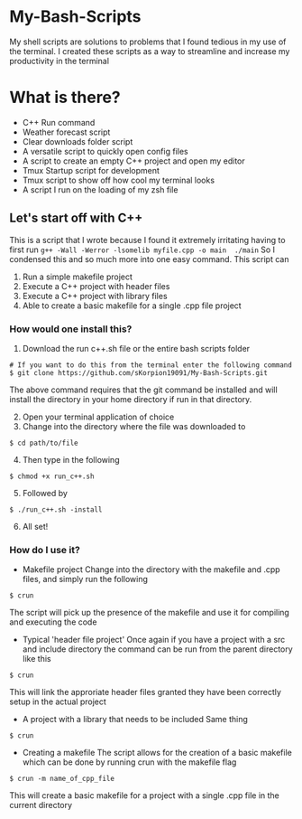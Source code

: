 # My-Bash-Scripts
My shell scripts are solutions to problems that I found tedious in my use of the terminal. I created these scripts
as a way to streamline and increase my productivity in the terminal

# What is there?
- C++ Run command
- Weather forecast script
- Clear downloads folder script
- A versatile script to quickly open config files
- A script to create an empty C++ project and open my editor
- Tmux Startup script for development
- Tmux script to show off how cool my terminal looks
- A script I run on the loading of my zsh file

## Let's start off with C++
This is a script that I wrote because I found it extremely irritating having to first run
    ```
    g++ -Wall -Werror -lsomelib myfile.cpp -o main 
    ./main
    ```
So I condensed this and so much more into one easy command.
This script can
1. Run a simple makefile project
2. Execute a C++ project with header files
3. Execute a C++ project with library files
4. Able to create a basic makefile for a single .cpp file project

### How would one install this?
1. Download the run c++.sh file or the entire bash scripts folder
```
# If you want to do this from the terminal enter the following command
$ git clone https://github.com/sKorpion19091/My-Bash-Scripts.git
```
The above command requires that the git command be installed and will install the directory in
your home directory if run in that directory. 

2. Open your terminal application of choice
3. Change into the directory where the file was downloaded to
```
$ cd path/to/file
```
4. Then type in the following
```
$ chmod +x run_c++.sh
```
5. Followed by
```
$ ./run_c++.sh -install
```
6. All set!

### How do I use it?
- Makefile project
Change into the directory with the makefile and .cpp files, and simply run the following
```
$ crun
```
The script will pick up the presence of the makefile and use it for compiling and executing the 
code

- Typical 'header file project'
Once again if you have a project with a src and include directory the command can be run from the 
parent directory like this 
```
$ crun
```
This will link the approriate header files granted they have been correctly setup in the actual
project
- A project with a library that needs to be included
Same thing
```
$ crun
```
- Creating a makefile
The script allows for the creation of a basic makefile which can be done by running crun with the 
makefile flag
```
$ crun -m name_of_cpp_file
```
This will create a basic makefile for a project with a single .cpp file in the current directory

